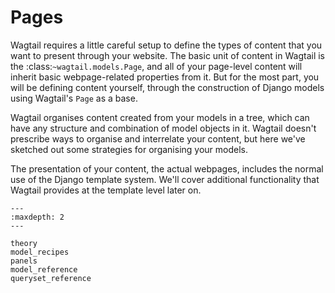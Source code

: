 # Pages

Wagtail requires a little careful setup to define the types of content that you want to present through your website. The basic unit of content in Wagtail is the :class:`~wagtail.models.Page`, and all of your page-level content will inherit basic webpage-related properties from it. But for the most part, you will be defining content yourself, through the construction of Django models using Wagtail's `Page` as a base.

Wagtail organises content created from your models in a tree, which can have any structure and combination of model objects in it. Wagtail doesn't prescribe ways to organise and interrelate your content, but here we've sketched out some strategies for organising your models.

The presentation of your content, the actual webpages, includes the normal use of the Django template system. We'll cover additional functionality that Wagtail provides at the template level later on.

```{toctree}
---
:maxdepth: 2
---

theory
model_recipes
panels
model_reference
queryset_reference
```
